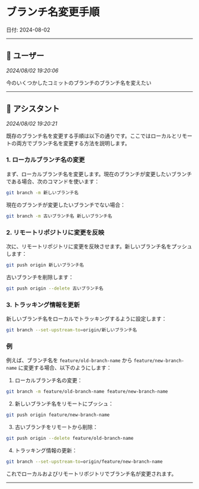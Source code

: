 # ブランチ名変更手順

日付: 2024-08-02

---

## 👤 ユーザー
*2024/08/02 19:20:06*

今のいくつかしたコミットのブランチのブランチ名を変えたい

---

## 🤖 アシスタント
*2024/08/02 19:20:21*

既存のブランチ名を変更する手順は以下の通りです。ここではローカルとリモートの両方でブランチ名を変更する方法を説明します。

### 1. ローカルブランチ名の変更

まず、ローカルブランチ名を変更します。現在のブランチが変更したいブランチである場合、次のコマンドを使います：

```bash
git branch -m 新しいブランチ名
```

現在のブランチが変更したいブランチでない場合：

```bash
git branch -m 古いブランチ名 新しいブランチ名
```

### 2. リモートリポジトリに変更を反映

次に、リモートリポジトリに変更を反映させます。新しいブランチ名をプッシュします：

```bash
git push origin 新しいブランチ名
```

古いブランチを削除します：

```bash
git push origin --delete 古いブランチ名
```

### 3. トラッキング情報を更新

新しいブランチ名をローカルでトラッキングするように設定します：

```bash
git branch --set-upstream-to=origin/新しいブランチ名
```

### 例

例えば、ブランチ名を `feature/old-branch-name` から `feature/new-branch-name` に変更する場合、以下のようにします：

1. ローカルブランチ名の変更：

```bash
git branch -m feature/old-branch-name feature/new-branch-name
```

2. 新しいブランチ名をリモートにプッシュ：

```bash
git push origin feature/new-branch-name
```

3. 古いブランチをリモートから削除：

```bash
git push origin --delete feature/old-branch-name
```

4. トラッキング情報の更新：

```bash
git branch --set-upstream-to=origin/feature/new-branch-name
```

これでローカルおよびリモートリポジトリでブランチ名が変更されます。

---
